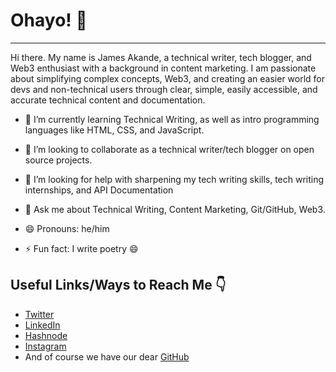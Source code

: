 # Ohayo! 👋

----

Hi there. My name is James Akande, a technical writer, tech blogger, and Web3 enthusiast with a background in content marketing. I am passionate about simplifying complex concepts, Web3, and creating an easier world for devs and non-technical users through clear, simple, easily accessible, and accurate technical content and documentation.


- 🌱 I’m currently learning Technical Writing, as well as intro programming languages like HTML, CSS, and JavaScript. 

- 👯 I’m looking to collaborate as a technical writer/tech blogger on open source projects. 

- 🤔 I’m looking for help with sharpening my tech writing skills, tech writing internships, and API Documentation

- 💬 Ask me about Technical Writing, Content Marketing, Git/GitHub, Web3.

- 😄 Pronouns: he/him

- ⚡ Fun fact: I write poetry 😄


## Useful Links/Ways to Reach Me 👇 

+ [Twitter](https://twitter.com/JamesDescriptor)
+ [LinkedIn](linkedin.com/in/olatunde-james-akande/)
+ [Hashnode](https://hashnode.com/@jamesakande)
+ [Instagram](https://www.instagram.com/thedescriptorwrites/)
+ And of course we have our dear [GitHub](https://github.com/jamesalexakande)


